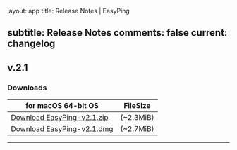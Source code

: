 layout: app
title: Release Notes | EasyPing

subtitle: Release Notes
comments: false
current: changelog
---
<script>
  function DateDiff(sDate1){
      var  aDate,  oDate1,  oDate2,  iDays;
      aDate  =  sDate1.split("-")  
      oDate1  =  new  Date(aDate[1]  +  '-'  +  aDate[2]  +  '-'  +  aDate[0])  
      oDate2  =  new  Date()  
      iDays  =  parseInt(Math.abs(oDate1  -  oDate2)  /  1000  /  60  /  60  /24)
      return  iDays  
  }
</script>

## v.2.1
<script>
  var releaseDate = '2017-07-06';
  document.write("Released this version " + DateDiff(releaseDate) +  " days ago.  " + releaseDate)
</script>


### Downloads

for macOS 64-bit OS | FileSize
------------------------------ | -------------------------
[Download EasyPing-v2.1.zip](http://www.filefactory.com/file/2rjuou913fi3/EasyPing-2.1.zip)    | (~2.3MiB)
[Download EasyPing-v2.1.dmg](http://www.filefactory.com/file/3gp8699968k7/EasyPing-2.1.dmg)    | (~2.7MiB)



---
